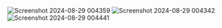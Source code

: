 ![Screenshot 2024-08-29 004359](https://github.com/user-attachments/assets/f3fe0d69-aa77-447d-be8a-f8d2c5ea0113)
![Screenshot 2024-08-29 004342](https://github.com/user-attachments/assets/f130c210-a36a-42f7-b356-1352740b4a62)
![Screenshot 2024-08-29 004441](https://github.com/user-attachments/assets/c2760fd9-c163-4659-8768-551199826d1e)
